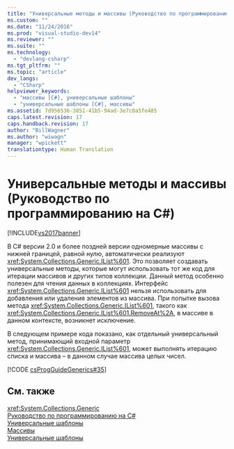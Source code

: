 ```yaml
---
title: "Универсальные методы и массивы (Руководство по программированию на C#) | Microsoft Docs"
ms.custom: ""
ms.date: "11/24/2016"
ms.prod: "visual-studio-dev14"
ms.reviewer: ""
ms.suite: ""
ms.technology: 
  - "devlang-csharp"
ms.tgt_pltfrm: ""
ms.topic: "article"
dev_langs: 
  - "CSharp"
helpviewer_keywords: 
  - "массивы [C#], универсальные шаблоны"
  - "универсальные шаблоны [C#], массивы"
ms.assetid: 7d956536-3851-41b5-94ad-3e7c0a5fe485
caps.latest.revision: 17
caps.handback.revision: 17
author: "BillWagner"
ms.author: "wiwagn"
manager: "wpickett"
translationtype: Human Translation
---
```

# Универсальные методы и массивы (Руководство по программированию на C#)
[!INCLUDE[vs2017banner](../../../csharp/includes/vs2017banner.md)]

В C\# версии 2.0 и более поздней версии одномерные массивы с нижней границей, равной нулю, автоматически реализуют <xref:System.Collections.Generic.IList%601>.  Это позволяет создавать универсальные методы, которые могут использовать тот же код для итерации массивов и других типов коллекции.  Данный метод особенно полезен для чтения данных в коллекциях.  Интерфейс <xref:System.Collections.Generic.IList%601> нельзя использовать для добавления или удаления элементов из массива.  При попытке вызова метода <xref:System.Collections.Generic.IList%601>, такого как <xref:System.Collections.Generic.IList%601.RemoveAt%2A>, в массиве в данном контексте, возникнет исключение.  
  
 В следующем примере кода показано, как отдельный универсальный метод, принимающий входной параметр <xref:System.Collections.Generic.IList%601>, может выполнять итерацию списка и массива – в данном случае массива целых чисел.  
  
 [!CODE [csProgGuideGenerics#35](../CodeSnippet/VS_Snippets_VBCSharp/csProgGuideGenerics#35)]  
  
## См. также  
 <xref:System.Collections.Generic>   
 [Руководство по программированию на C\#](../../../csharp/programming-guide/index.md)   
 [Универсальные шаблоны](../../../csharp/programming-guide/generics/index.md)   
 [Массивы](../../../csharp/programming-guide/arrays/index.md)   
 [Универсальные шаблоны](../Topic/Generics%20in%20the%20.NET%20Framework.md)